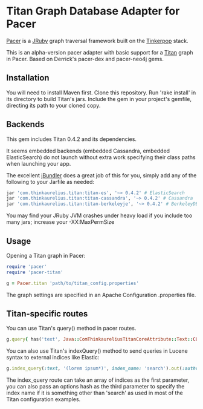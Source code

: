 # Titan Graph Database Adapter for Pacer

[Pacer](https://github.com/pangloss/pacer) is a
[JRuby](http://jruby.org) graph traversal framework built on the
[Tinkerpop](http://www.tinkerpop.com) stack.

This is an alpha-version pacer adapter with basic support for a [Titan](http://thinkaurelius.github.io/titan) graph in Pacer.
Based on Derrick's pacer-dex and pacer-neo4j gems.

## Installation

You will need to install Maven first. 
Clone this repository.
Run 'rake install' in its directory to build Titan's jars.
Include the gem in your project's gemfile, directing its path to your cloned copy.

## Backends

This gem includes Titan 0.4.2 and its dependencies.

It seems embedded backends (embedded Cassandra, embedded ElasticSearch) do not launch without extra work specifying their class paths when launching your app.

The excellent [jBundler](https://github.com/mkristian/jbundler) does a great job of this for you, simply add any of the following to your Jarfile as needed:

```ruby
jar 'com.thinkaurelius.titan:titan-es', '~> 0.4.2' # ElasticSearch
jar 'com.thinkaurelius.titan:titan-cassandra', '~> 0.4.2' # Cassandra
jar 'com.thinkaurelius.titan:titan-berkeleyje', '~> 0.4.2' # BerkeleyDB
```

You may find your JRuby JVM crashes under heavy load if you include too many jars; increase your -XX:MaxPermSize

## Usage

Opening a Titan graph in Pacer:

```ruby
require 'pacer'
require 'pacer-titan'

g = Pacer.titan 'path/to/titan_config.properties'
```

The graph settings are specified in an Apache Configuration .properties file.

## Titan-specific routes

You can use Titan's query() method in pacer routes.
```ruby
g.query{ has('text', Java::ComThinkaureliusTitanCoreAttribute::Text::CONTAINS, 'lorem') }.out(:author)
```

You can also use Titan's indexQuery() method to send queries in Lucene syntax to external indices like Elastic:
```ruby 
g.index_query(:text, '(lorem ipsum*)', index_name: 'search').out(:author)
```
  
The index_query route can take an array of indices as the first parameter, you can also pass an options hash as the third parameter to specify the index name if it is something other than 'search' as used in most of the Titan configuration examples.
